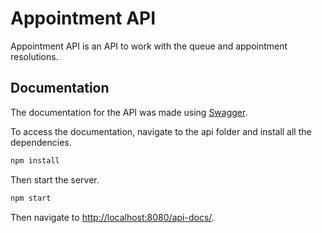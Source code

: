 # Appointment API

Appointment API is an API to work with the queue and appointment resolutions.

## Documentation

The documentation for the API was made using [Swagger](https://swagger.io/tools/swagger-ui/).

To access the documentation, navigate to the api folder and install all the dependencies.

```bash
npm install
```

Then start the server.

```bash
npm start
```

Then navigate to [http://localhost:8080/api-docs/](http://localhost:8080/api-docs/).
